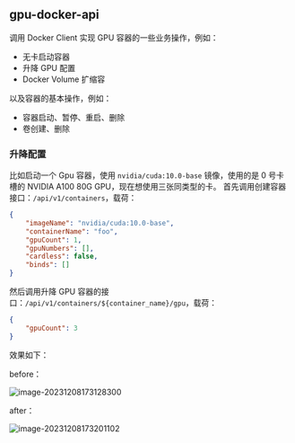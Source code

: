 ## gpu-docker-api
调用 Docker Client 实现 GPU 容器的一些业务操作，例如：
* 无卡启动容器
* 升降 GPU 配置
* Docker Volume 扩缩容

以及容器的基本操作，例如：
* 容器启动、暂停、重启、删除
* 卷创建、删除

### 升降配置
比如启动一个 Gpu 容器，使用 `nvidia/cuda:10.0-base` 镜像，使用的是 0 号卡槽的 NVIDIA A100 80G GPU，现在想使用三张同类型的卡。
首先调用创建容器接口：`/api/v1/containers`，载荷：
~~~json
{
    "imageName": "nvidia/cuda:10.0-base",
    "containerName": "foo",
    "gpuCount": 1,
    "gpuNumbers": [],
    "cardless": false,
    "binds": []
}
~~~

然后调用升降 GPU 容器的接口：`/api/v1/containers/${container_name}/gpu`，载荷：
~~~json
{
    "gpuCount": 3
}
~~~

效果如下：

before：

![image-20231208173128300](https://bertram-li-bucket.oss-cn-beijing.aliyuncs.com/markdown-img/image-20231208173128300.png)

after：

![image-20231208173201102](https://bertram-li-bucket.oss-cn-beijing.aliyuncs.com/markdown-img/image-20231208173201102.png)
